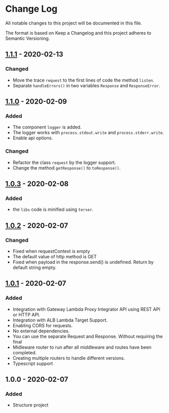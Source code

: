 # Change Log

All notable changes to this project will be documented in this file.

The format is based on Keep a Changelog and this project adheres to Semantic Versioning.

## [1.1.1] - 2020-02-13

### Changed
- Move the trace `request` to the first lines of code the method `listen`.
- Separate `handleErrors()` in two variables `Response` and `ResponseError`.

## [1.1.0] - 2020-02-09

### Added
- The component `logger` is added.
- The logger works with `process.stdout.write` and `process.stderr.write`.
- Enable api options.
  
### Changed
- Refactor the class `request` by the logger support.
- Change the method `getResponse()` to `toResponse()`.

## [1.0.3] - 2020-02-08

### Added
- the `libs` code is minified using `terser`.

## [1.0.2] - 2020-02-07

### Changed
- Fixed when requestContext is empty
- The default value of http method is GET
- Fixed when payload in the response.send() is undefined. Return by default string empty.

## [1.0.1] - 2020-02-07

### Added
- Integration with Gateway Lambda Proxy Integrator API using REST API or HTTP API.
- Integration with ALB Lambda Target Support.
- Enabling CORS for requests.
- No external dependencies.
- You can use the separate Request and Response. Without requiring the final
- Midleware router to run after all middleware and routes have been completed.
- Creating multiple routers to handle different versions.
- Typescript support

## 1.0.0 - 2020-02-07

### Added
- Structure project

[1.1.1]: https://github.com/ldiego73/micro-lambda-api/releases/tag/1.1.1
[1.1.0]: https://github.com/ldiego73/micro-lambda-api/releases/tag/1.1.0
[1.0.3]: https://github.com/ldiego73/micro-lambda-api/releases/tag/1.0.3
[1.0.2]: https://github.com/ldiego73/micro-lambda-api/releases/tag/1.0.2
[1.0.1]: https://github.com/ldiego73/micro-lambda-api/releases/tag/1.0.1
